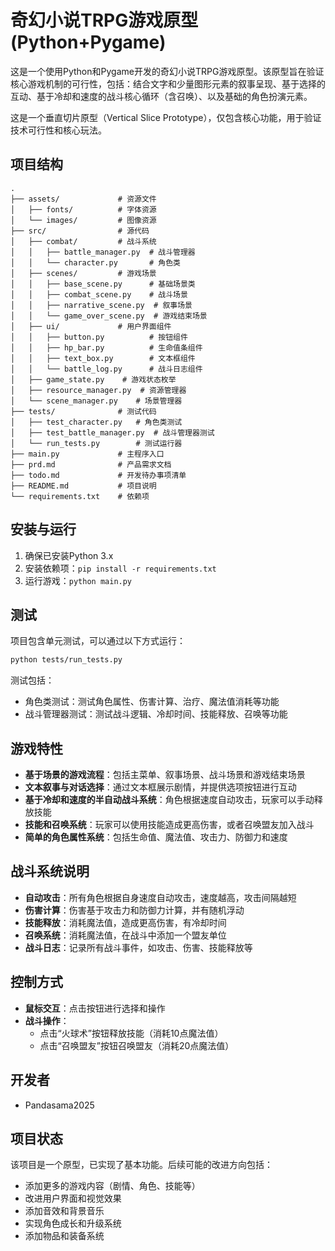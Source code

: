 # 奇幻小说TRPG游戏原型 (Python+Pygame)

这是一个使用Python和Pygame开发的奇幻小说TRPG游戏原型。该原型旨在验证核心游戏机制的可行性，包括：结合文字和少量图形元素的叙事呈现、基于选择的互动、基于冷却和速度的战斗核心循环（含召唤）、以及基础的角色扮演元素。

这是一个垂直切片原型（Vertical Slice Prototype），仅包含核心功能，用于验证技术可行性和核心玩法。

## 项目结构

```text
.
├── assets/             # 资源文件
│   ├── fonts/          # 字体资源
│   └── images/         # 图像资源
├── src/                # 源代码
│   ├── combat/         # 战斗系统
│   │   ├── battle_manager.py  # 战斗管理器
│   │   └── character.py       # 角色类
│   ├── scenes/         # 游戏场景
│   │   ├── base_scene.py      # 基础场景类
│   │   ├── combat_scene.py    # 战斗场景
│   │   ├── narrative_scene.py  # 叙事场景
│   │   └── game_over_scene.py  # 游戏结束场景
│   ├── ui/             # 用户界面组件
│   │   ├── button.py          # 按钮组件
│   │   ├── hp_bar.py          # 生命值条组件
│   │   ├── text_box.py        # 文本框组件
│   │   └── battle_log.py      # 战斗日志组件
│   ├── game_state.py    # 游戏状态枚举
│   ├── resource_manager.py  # 资源管理器
│   └── scene_manager.py    # 场景管理器
├── tests/              # 测试代码
│   ├── test_character.py   # 角色类测试
│   ├── test_battle_manager.py  # 战斗管理器测试
│   └── run_tests.py        # 测试运行器
├── main.py             # 主程序入口
├── prd.md              # 产品需求文档
├── todo.md             # 开发待办事项清单
├── README.md           # 项目说明
└── requirements.txt    # 依赖项
```

## 安装与运行

1. 确保已安装Python 3.x
2. 安装依赖项：`pip install -r requirements.txt`
3. 运行游戏：`python main.py`

## 测试

项目包含单元测试，可以通过以下方式运行：

```bash
python tests/run_tests.py
```

测试包括：

- 角色类测试：测试角色属性、伤害计算、治疗、魔法值消耗等功能
- 战斗管理器测试：测试战斗逻辑、冷却时间、技能释放、召唤等功能

## 游戏特性

- **基于场景的游戏流程**：包括主菜单、叙事场景、战斗场景和游戏结束场景
- **文本叙事与对话选择**：通过文本框展示剧情，并提供选项按钮进行互动
- **基于冷却和速度的半自动战斗系统**：角色根据速度自动攻击，玩家可以手动释放技能
- **技能和召唤系统**：玩家可以使用技能造成更高伤害，或者召唤盟友加入战斗
- **简单的角色属性系统**：包括生命值、魔法值、攻击力、防御力和速度

## 战斗系统说明

- **自动攻击**：所有角色根据自身速度自动攻击，速度越高，攻击间隔越短
- **伤害计算**：伤害基于攻击力和防御力计算，并有随机浮动
- **技能释放**：消耗魔法值，造成更高伤害，有冷却时间
- **召唤系统**：消耗魔法值，在战斗中添加一个盟友单位
- **战斗日志**：记录所有战斗事件，如攻击、伤害、技能释放等

## 控制方式

- **鼠标交互**：点击按钮进行选择和操作
- **战斗操作**：
  - 点击“火球术”按钮释放技能（消耗10点魔法值）
  - 点击“召唤盟友”按钮召唤盟友（消耗20点魔法值）

## 开发者

- Pandasama2025

## 项目状态

该项目是一个原型，已实现了基本功能。后续可能的改进方向包括：

- 添加更多的游戏内容（剧情、角色、技能等）
- 改进用户界面和视觉效果
- 添加音效和背景音乐
- 实现角色成长和升级系统
- 添加物品和装备系统

